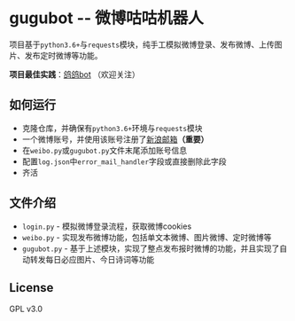 # gugubot -- 微博咕咕机器人  


项目基于`python3.6+`与`requests`模块，纯手工模拟微博登录、发布微博、上传图片、发布定时微博等功能。  

**项目最佳实践**：[鸽鸽bot](https://weibo.com/u/6015545982)  （欢迎关注）

## 如何运行
 - 克隆仓库，并确保有`python3.6+`环境与`requests`模块
 - 一个微博账号，并使用该账号注册了[新浪邮箱](https://mail.sina.com.cn)**（重要）**
 - 在`weibo.py`或`gugubot.py`文件末尾添加账号信息
 - 配置`log.json`中`error_mail_handler`字段或直接删除此字段
 - 齐活

## 文件介绍
 - `login.py` - 模拟微博登录流程，获取微博cookies
 - `weibo.py` - 实现发布微博功能，包括单文本微博、图片微博、定时微博等
 - `gugubot.py` - 基于上述模块，实现了整点发布报时微博的功能，并且实现了自动转发每日必应图片、今日诗词等功能

## License
GPL v3.0